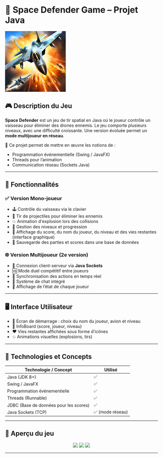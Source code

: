 # 🚀 Space Defender Game – Projet Java 

![Preview](./resources/game_icon.png)

## 🎮 Description du Jeu

**Space Defender** est un jeu de tir spatial en Java où le joueur contrôle un vaisseau pour éliminer des drones ennemis. Le jeu comporte plusieurs niveaux, avec une difficulté croissante. Une version évoluée permet un **mode multijoueur en réseau**.

🧠 Ce projet permet de mettre en œuvre les notions de :
- Programmation événementielle (Swing / JavaFX)
- Threads pour l’animation
- Communication réseau (Sockets Java)

---

## 🧩 Fonctionnalités

### ✅ Version Mono-joueur
- 🕹️ Contrôle du vaisseau via le clavier
- 🎯 Tir de projectiles pour éliminer les ennemis
- 💥 Animation d'explosion lors des collisions
- 🧱 Gestion des niveaux et progression
- 🧾 Affichage du score, du nom du joueur, du niveau et des vies restantes (interface graphique)
- 💾 Sauvegarde des parties et scores dans une base de données

### 🌐 Version Multijoueur (2e version)
- 🔗 Connexion client-serveur via **Java Sockets**
- 🆚 Mode duel compétitif entre joueurs
- 🔄 Synchronisation des actions en temps réel
- 💬 Système de chat intégré
- 👥 Affichage de l’état de chaque joueur

---

## 🖥️ Interface Utilisateur

- 🛫 Écran de démarrage : choix du nom du joueur, avion et niveau
- 🧾 InfoBoard (score, joueur, niveau)
- ❤️ Vies restantes affichées sous forme d’icônes
- 💥 Animations visuelles (explosions, tirs)

---

## 🧪 Technologies et Concepts

| Technologie / Concept | Utilisé |
|-----------------------|---------|
| Java (JDK 8+)         | ✅ |
| Swing / JavaFX        | ✅ |
| Programmation événementielle | ✅ |
| Threads (Runnable)    | ✅ |
| JDBC (Base de données pour les scores) | ✅ |
| Java Sockets (TCP)    | ✅ (mode réseau) |

---

## 📸 Aperçu du jeu

<p align="center">
  <img src="./aperçu/img1.png" width="30%" />
  <img src="./aperçu/img1.png" width="30%" />
  <img src="./aperçu/img1.png" width="30%" />
</p>



---

